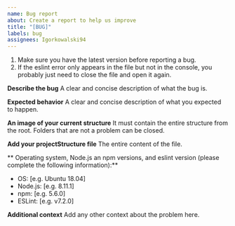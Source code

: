 ```yaml
---
name: Bug report
about: Create a report to help us improve
title: "[BUG]"
labels: bug
assignees: Igorkowalski94
---
```


1. Make sure you have the latest version before reporting a bug.
2. If the eslint error only appears in the file but not in the console, you probably just need to close the file and open it again.

**Describe the bug**
A clear and concise description of what the bug is.

**Expected behavior**
A clear and concise description of what you expected to happen.

**An image of your current structure**
It must contain the entire structure from the root. Folders that are not a problem can be closed.

**Add your projectStructure file**
The entire content of the file.

** Operating system, Node.js an npm versions, and eslint version (please complete the following information):**

-   OS: [e.g. Ubuntu 18.04]
-   Node.js: [e.g. 8.11.1]
-   npm: [e.g. 5.6.0]
-   ESLint: [e.g. v7.2.0]

**Additional context**
Add any other context about the problem here.
